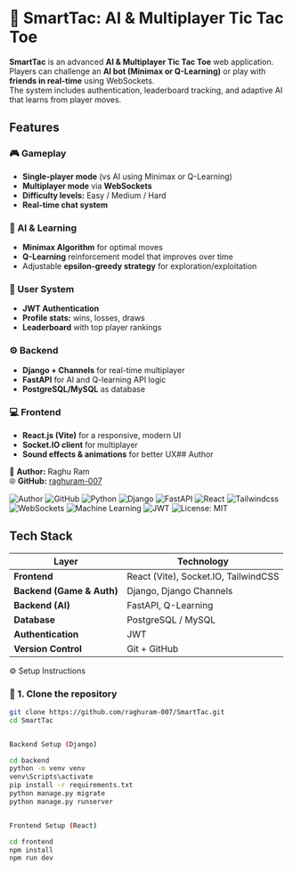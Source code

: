 
# 🤖 SmartTac: AI & Multiplayer Tic Tac Toe

**SmartTac** is an advanced **AI & Multiplayer Tic Tac Toe** web application.  
Players can challenge an **AI bot (Minimax or Q-Learning)** or play with **friends in real-time** using WebSockets.  
The system includes authentication, leaderboard tracking, and adaptive AI that learns from player moves.

## Features


### 🎮 Gameplay
- **Single-player mode** (vs AI using Minimax or Q-Learning)
- **Multiplayer mode** via **WebSockets**
- **Difficulty levels:** Easy / Medium / Hard
- **Real-time chat system**

### 🧠 AI & Learning
- **Minimax Algorithm** for optimal moves
- **Q-Learning** reinforcement model that improves over time
- Adjustable **epsilon-greedy strategy** for exploration/exploitation

### 👤 User System
- **JWT Authentication**
- **Profile stats:** wins, losses, draws
- **Leaderboard** with top player rankings

### ⚙️ Backend
- **Django + Channels** for real-time multiplayer
- **FastAPI** for AI and Q-learning API logic
- **PostgreSQL/MySQL** as database

### 💻 Frontend
- **React.js (Vite)** for a responsive, modern UI
- **Socket.IO client** for multiplayer
- **Sound effects & animations** for better UX## Author

👤 **Author:** Raghu Ram  
🌐 **GitHub:** [raghuram-007](https://github.com/raghuram-007)  



![Author](https://img.shields.io/badge/Author-Raghu%20Ram-blue?style=for-the-badge)
![GitHub](https://img.shields.io/badge/GitHub-raghuram--007-black?style=for-the-badge&logo=github&logoColor=white)
![Python](https://img.shields.io/badge/Python-3776AB?style=for-the-badge&logo=python&logoColor=white)
![Django](https://img.shields.io/badge/Django-092E20?style=for-the-badge&logo=django&logoColor=white)
![FastAPI](https://img.shields.io/badge/FastAPI-005571?style=for-the-badge&logo=fastapi&logoColor=white)
![React](https://img.shields.io/badge/React-20232A?style=for-the-badge&logo=react&logoColor=61DAFB)
![Tailwindcss](https://img.shields.io/badge/Tailwindcss-20232A?style=for-the-badge&logo=react&logoColor=61DAFB)
![WebSockets](https://img.shields.io/badge/WebSockets-4A90E2?style=for-the-badge&logo=websocket&logoColor=white)
![Machine Learning](https://img.shields.io/badge/Reinforcement_Learning-Q_Learning-orange?style=for-the-badge)
![JWT](https://img.shields.io/badge/JWT-000000?style=for-the-badge&logo=jsonwebtokens&logoColor=white)
![License: MIT](https://img.shields.io/badge/License-MIT-green.svg?style=for-the-badge)
## Tech Stack


| Layer | Technology |
|-------|-------------|
| **Frontend** | React (Vite), Socket.IO, TailwindCSS |
| **Backend (Game & Auth)** | Django, Django Channels |
| **Backend (AI)** | FastAPI, Q-Learning |
| **Database** | PostgreSQL / MySQL |
| **Authentication** | JWT |
| **Version Control** | Git + GitHub |
 ⚙️ Setup Instructions

### 🧩 1. Clone the repository




```bash
git clone https://github.com/raghuram-007/SmartTac.git
cd SmartTac


Backend Setup (Django)

cd backend
python -m venv venv
venv\Scripts\activate
pip install -r requirements.txt
python manage.py migrate
python manage.py runserver


Frontend Setup (React)

cd frontend
npm install
npm run dev
